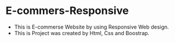 # E-commers-Responsive
- This is E-commerse Website by using Responsive Web design.
- This is Project was created by Html, Css and Boostrap.
